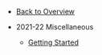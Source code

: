 - [Back to Overview](README.md)

- 2021-22 Miscellaneous

    - [Getting Started](2021-22/README.md)    